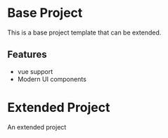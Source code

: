 # Base Project

This is a base project template that can be extended.

## Features

- vue support
- Modern UI components

# Extended Project

An extended project
